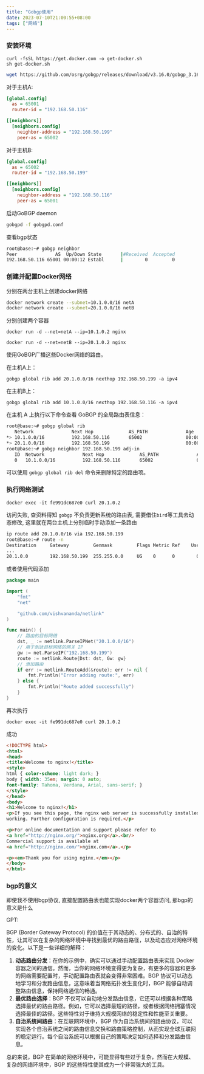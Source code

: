 ```yaml
---
title: "Gobgp使用"
date: 2023-07-10T21:00:55+08:00
tags: ["网络"]
---
```


### 安装环境

```
curl -fsSL https://get.docker.com -o get-docker.sh
sh get-docker.sh
```

```bash
wget https://github.com/osrg/gobgp/releases/download/v3.16.0/gobgp_3.16.0_linux_amd64.tar.gz
```
对于主机A:
```ini
[global.config]
  as = 65001
  router-id = "192.168.50.116"

[[neighbors]]
  [neighbors.config]
    neighbor-address = "192.168.50.199"
    peer-as = 65002
```

对于主机B:

```ini
[global.config]
  as = 65002
  router-id = "192.168.50.199"

[[neighbors]]
  [neighbors.config]
    neighbor-address = "192.168.50.116"
    peer-as = 65001
```

启动GoBGP daemon

```bash
gobgpd -f gobgpd.conf
```

查看bgp状态

```bash
root@base:~# gobgp neighbor
Peer              AS  Up/Down State       |#Received  Accepted
192.168.50.116 65001 00:00:12 Establ      |        0         0
```

### 创建并配置Docker网络

分别在两台主机上创建docker网络

```bash
docker network create --subnet=10.1.0.0/16 netA
docker network create --subnet=20.1.0.0/16 netB
```

分别创建两个容器

```
docker run -d --net=netA --ip=10.1.0.2 nginx
```

```
docker run -d --net=netB --ip=20.1.0.2 nginx
```

使用GoBGP广播这些Docker网络的路由。

在主机A上：

```
gobgp global rib add 20.1.0.0/16 nexthop 192.168.50.199 -a ipv4
```

在主机B上：

```
gobgp global rib add 10.1.0.0/16 nexthop 192.168.50.116 -a ipv4
```

在主机 A 上执行以下命令查看 GoBGP 的全局路由表信息：

```bash
root@base:~# gobgp global rib
   Network              Next Hop             AS_PATH              Age        Attrs
*> 10.1.0.0/16          192.168.50.116       65002                00:00:05   [{Origin: ?}]
*> 20.1.0.0/16          192.168.50.199                            00:00:09   [{Origin: ?}]
root@base:~# gobgp neighbor 192.168.50.199 adj-in
   ID  Network              Next Hop             AS_PATH              Age        Attrs
   0   10.1.0.0/16          192.168.50.116       65002                00:10:47   [{Origin: ?}]
```

可以使用 `gobgp global rib del` 命令来删除特定的路由项。

### 执行网络测试

```
docker exec -it fe991dc687e0 curl 20.1.0.2
```

访问失败, 查资料得知 `gobgp` 不负责更新系统的路由表, 需要借住`bird`等工具去动态修改, 这里就在两台主机上分别临时手动添加一条路由

```bash
ip route add 20.1.0.0/16 via 192.168.50.199
root@base:~# route -n
Destination     Gateway         Genmask         Flags Metric Ref    Use Iface
...
20.1.0.0        192.168.50.199  255.255.0.0     UG    0      0        0 enp1s0
```

或者使用代码添加

```go
package main

import (
	"fmt"
	"net"

	"github.com/vishvananda/netlink"
)

func main() {
	// 路由的目标网络
	dst, _ := netlink.ParseIPNet("20.1.0.0/16")
	// 用于到达目标网络的网关 IP
	gw := net.ParseIP("192.168.50.199")
	route := netlink.Route{Dst: dst, Gw: gw}
	// 添加路由
	if err := netlink.RouteAdd(&route); err != nil {
		fmt.Println("Error adding route:", err)
	} else {
		fmt.Println("Route added successfully")
	}
}
```

再次执行

```
docker exec -it fe991dc687e0 curl 20.1.0.2
```

成功

```html
<!DOCTYPE html>
<html>
<head>
<title>Welcome to nginx!</title>
<style>
html { color-scheme: light dark; }
body { width: 35em; margin: 0 auto;
font-family: Tahoma, Verdana, Arial, sans-serif; }
</style>
</head>
<body>
<h1>Welcome to nginx!</h1>
<p>If you see this page, the nginx web server is successfully installed and
working. Further configuration is required.</p>

<p>For online documentation and support please refer to
<a href="http://nginx.org/">nginx.org</a>.<br/>
Commercial support is available at
<a href="http://nginx.com/">nginx.com</a>.</p>

<p><em>Thank you for using nginx.</em></p>
</body>
</html>
```

### bgp的意义

即使我不使用bgp协议, 直接配置路由表也能实现docker两个容器访问, 那bgp的意义是什么

GPT:

BGP (Border Gateway Protocol) 的价值在于其动态的、分布式的、自治的特性，让其可以在复杂的网络环境中寻找到最优的路由路径，以及动态应对网络环境的变化。以下是一些详细的解释：

1. **动态路由分发**：在你的示例中，确实可以通过手动配置路由表来实现 Docker 容器之间的通信。然而，当你的网络环境变得更为复杂，有更多的容器和更多的网络需要配置时，手动配置路由表就会变得非常困难。BGP 协议可以动态地学习和分发路由信息，这意味着当网络拓扑发生变化时，BGP 能够自动调整路由信息，保持网络通信的畅通。
2. **最优路由选择**：BGP 不仅可以自动地分发路由信息，它还可以根据各种策略选择最优的路由路径。例如，它可以选择最短的路径，或者根据网络拥塞情况选择最佳的路径。这些特性对于维持大规模网络的稳定性和性能至关重要。
3. **自治系统间路由**：在互联网环境中，BGP 作为自治系统间的路由协议，可以实现各个自治系统之间的路由信息交换和路由策略控制，从而实现全球互联网的稳定运行。每个自治系统可以根据自己的策略决定如何选择和分发路由信息。

总的来说，BGP 在简单的网络环境中，可能显得有些过于复杂，然而在大规模、复杂的网络环境中，BGP 的这些特性使其成为一个非常强大的工具。
